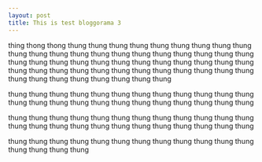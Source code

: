 ```yaml
---
layout: post
title: This is test bloggorama 3
---
```


thing thong thong thung thung thung thung thung 
thung thung thung thung thung thung thung thung 
thung thung thung thung thung thung thung thung 
thung thung thung thung thung thung thung thung 
thung thung thung thung thung thung thung thung 
thung thung thung thung thung thung thung thung 
thung thung thung thung thung thung thung thung 

thung thung thung thung thung thung thung thung 
thung thung thung thung thung thung thung thung 
thung thung thung thung thung thung thung thung 


thung thung thung thung thung thung thung thung 
thung thung thung thung thung thung thung thung 
thung thung thung thung thung thung thung thung 


thung thung thung thung thung thung thung thung 
thung thung thung thung thung thung thung thung 

